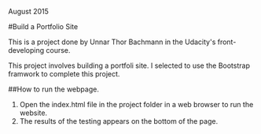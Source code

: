 August 2015

#Build a Portfolio Site

This is a project done by Unnar Thor Bachmann in the Udacity's front-developing course.

This project involves building a portfoli site. I selected to use the Bootstrap framwork to complete this project.

##How to run the webpage.

1. Open the index.html file in the project folder in a web browser to run the website.
2. The results of the testing appears on the bottom of the page.

